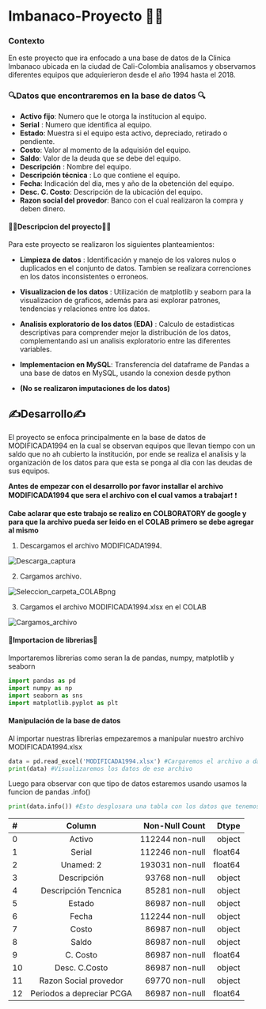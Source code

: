 # Imbanaco-Proyecto 🏥📘

### **Contexto** 

En este proyecto que ira enfocado a una base de datos de la Clinica Imbanaco ubicada en la ciudad de Cali-Colombia analisamos y observamos diferentes equipos que adquierieron desde el año 1994 hasta el 2018.

### 🔍Datos que encontraremos en la base de datos 🔍
-  **Activo fijo**:  Numero que le otorga la institucion al equipo.
- **Serial** : Numero que identifica al equipo.
-  **Estado**:  Muestra si el equipo esta activo, depreciado, retirado o pendiente.
- **Costo**: Valor al momento de la adquisión del equipo.
- **Saldo**: Valor de la deuda que se debe del equipo.
- **Descripción** : Nombre del equipo.
- **Descripción técnica** : Lo que contiene el equipo.
- **Fecha**: Indicación del dia, mes y año de la obetención del equipo.
- **Desc. C. Costo**: Descripción de la ubicación del equipo.
- **Razon social del provedor**: Banco con el cual realizaron la compra y deben dinero.

#### 👨‍🏫Descripcion del proyecto👨‍🏫
Para este proyecto se realizaron los siguientes planteamientos:
- **Limpieza de datos** : Identificación y manejo de los valores nulos o duplicados en el conjunto de datos. Tambien se realizara correnciones en los datos inconsistentes o erroneos.
- **Visualizacion de los datos** : Utilización de matplotlib y seaborn para la visualizacion de graficos, además para asi explorar patrones, tendencias y relaciones entre los datos.
- **Analisis exploratorio de los datos (EDA)** : Calculo de estadisticas descriptivas para comprender mejor la distribución de los datos, complementando asi un analisis exploratorio entre las diferentes variables.
- **Implementacion en MySQL**: Transferencia del dataframe de Pandas a una base de datos en MySQL, usando la conexion desde python

- **(No se realizaron imputaciones de los datos)**

## ✍️Desarrollo✍️
El proyecto se enfoca principalmente en la base de datos de MODIFICADA1994 en la cual se observan equipos que llevan tiempo con un saldo que no ah cubierto la institución, por ende se realiza el analisis y la organización de los datos para que esta se ponga al dia con las deudas de sus equipos.

**Antes de empezar con el desarrollo por favor installar el archivo MODIFICADA1994 que sera el archivo con el cual vamos a trabajar**:exclamation: :heavy_exclamation_mark:

**Cabe aclarar que este trabajo se realizo en COLBORATORY de google y para que la archivo pueda ser leido en el COLAB primero se debe agregar al mismo**

1. Descargamos el archivo MODIFICADA1994.

![Descarga_captura](https://github.com/Ragnar0905/Imbanaco-Proyecto/assets/132869848/eb5897e0-7a77-4a60-ab7a-f36c20e63fd8)

2. Cargamos archivo.

![Seleccion_carpeta_COLABpng](https://github.com/Ragnar0905/Imbanaco-Proyecto/assets/132869848/6d177d1b-3e4d-430f-a7b6-de1e085a7d3a)

3. Cargamos el archivo MODIFICADA1994.xlsx en el COLAB

![Cargamos_archivo](https://github.com/Ragnar0905/Imbanaco-Proyecto/assets/132869848/8a677ea7-c172-479b-87e3-45d99318ea86)

#### 📖Importacion de librerias📖

Importaremos librerias como seran la de pandas, numpy, matplotlib y seaborn
````python
import pandas as pd
import numpy as np
import seaborn as sns
import matplotlib.pyplot as plt
````
#### Manipulación de la base de datos

Al importar nuestras librerias empezaremos a manipular nuestro archivo MODIFICADA1994.xlsx
````python
data = pd.read_excel('MODIFICADA1994.xlsx') #Cargaremos el archivo a data
print(data) #Visualizaremos los datos de ese archivo
````
Luego para observar con que tipo de datos estaremos usando usamos la funcion de pandas .info()
````python
print(data.info()) #Esto desglosara una tabla con los datos que tenemos y su correspondiente tipo de dato
````
| #  | Column  | Non-Null Count | Dtype |
| :------------ |:---------------:| -----:| -----:|
| 0      | Activo | 112244 non-null | object |
| 1     | Serial     | 112246 non-null| float64|
| 2 | Unamed: 2        |    193031 non-null | float64|
| 3     | Descripción | 93768 non-null | object |
| 4  | Descripción Tencnica     |   85281 non-null | object |
| 5 | Estado       |    86987 non-null | object |
| 6      | Fecha | 112244 non-null | object |
| 7     | Costo     |   86987 non-null | object |
| 8 | Saldo       |    86987 non-null | object |
| 9      | C. Costo | 86987 non-null | float64|
| 10     | Desc. C.Costo     |   86987 non-null | object|
| 11 | Razon Social provedor        |    69770 non-null | object|
| 12 | Periodos a depreciar PCGA        |    86987 non-null | float64|


